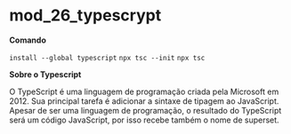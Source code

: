 # mod_26_typescrypt

**Comando**

``install --global typescript``
``npx tsc --init``
``npx tsc``


**Sobre o Typescript**

O TypeScript é uma linguagem de programação criada pela Microsoft em 2012. Sua principal tarefa é adicionar a sintaxe de tipagem ao JavaScript. Apesar de ser uma linguagem de programação, o resultado do TypeScript será um código JavaScript, por isso recebe também o nome de superset.